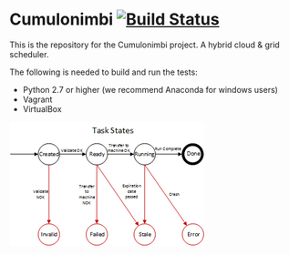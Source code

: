 Cumulonimbi [![Build Status](https://travis-ci.org/witlox/cumulonimbi.svg?branch=master)](https://travis-ci.org/witlox/cumulonimbi)
===========

This is the repository for the Cumulonimbi project. A hybrid cloud & grid scheduler. 

The following is needed to build and run the tests:
- Python 2.7 or higher (we recommend Anaconda for windows users)
- Vagrant
- VirtualBox

![Task States](documentation/task-states.png)
